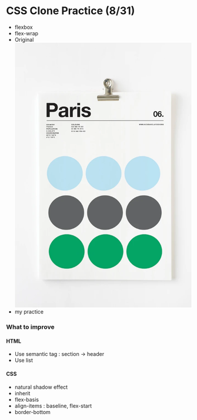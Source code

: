 # CSS Clone Practice (8/31)

- flexbox
- flex-wrap
- Original
  <img src="./original.png">
- my practice
  <img scr="./practice.png">

### What to improve

#### HTML

- Use semantic tag : section -> header
- Use list

#### CSS

- natural shadow effect
- inherit
- flex-basis
- align-items : baseline, flex-start
- border-bottom
